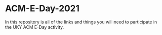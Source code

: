 # ACM-E-Day-2021
In this repository is all of the links and things you will need to participate in the UKY ACM E-Day activity.
